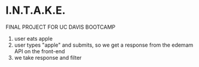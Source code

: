 # I.N.T.A.K.E.
FINAL PROJECT FOR UC DAVIS BOOTCAMP

1. user eats apple
2. user types "apple" and submits, so we get a response from the edemam API on the front-end
3. we take response and filter



